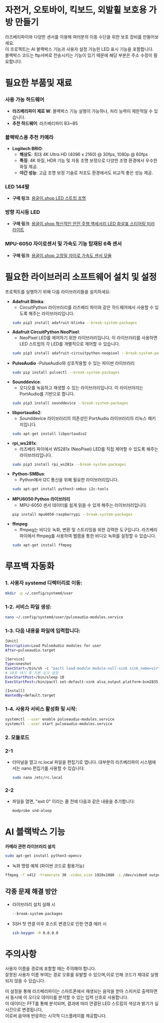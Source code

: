 # 자전거, 오토바이, 킥보드, 외발휠 보호용 가방 만들기

라즈베리파이와 다양한 센서를 이용해 여러분의 이동 수단을 위한 보호 장비를 만들어보세요.  
이 프로젝트는 AI 블랙박스 기능과 사용자 설정 가능한 LED 표시 기능을 포함합니다.  
블랙박스 코드는 ftp서버로 전송시키는 기능이 있기 때문에 해당 부분은 주소 수정이 필요합니다.

# 필요한 부품및 재료

### 사용 가능 하드웨어

- **라즈베리파이 제로 W**: 블랙박스 기능 실행이 가능하나, 처리 능력이 제한적일 수 있습니다.
- **추천 하드웨어**: 라즈베리파이 B3~B5

### 블랙박스용 추천 카메라

- **Logitech BRIO**:
  - **해상도**: 최대 4K Ultra HD (4096 x 2160) @ 30fps, 1080p @ 60fps
  - **특징**: 4K 화질, HDR 기능 및 자동 조명 보정으로 다양한 조명 환경에서 우수한 화질 제공.
  - **야간 성능**: 고급 조명 보정 기술로 저조도 환경에서도 비교적 좋은 성능 제공.

### LED 144발

- **구매 링크**: [용굴이.shop LED 스트립 조명](https://용굴이.shop/product/led-스트립-조명/99/category/76/display/1/)

### 방향 지시등 LED

- **구매 링크**: [용굴이.shop 혁신적인 안전 주행 액세서리 LED 화살표 스티어링 미러 라이트](https://용굴이.shop/product/혁신적인-안전-주행-액세서리-led-화살표-스티어링-미러-라이트-33smd-노란색-차량-방향-지시등/120/category/76/display/1/)

### MPU-6050 자이로센서 및 가속도 기능 탑재된 6축 센서

- **구매 링크**: [용굴이.shop 고정밀 자이로 가속도 센서 모듈](https://용굴이.shop/product/고정밀-자이로-가속도-센서-모듈/124/category/1/display/3/)


# 필요한 라이브러리 소프트웨어 설치 및 설정

프로젝트를 실행하기 위해 다음 라이브러리들을 설치하세요:

- **Adafruit Blinka**:
  - CircuitPython 라이브러리를 라즈베리 파이와 같은 하드웨어에서 사용할 수 있도록 해주는 라이브러리입니다.
   ```bash
   sudo pip3 install adafruit-blinka --break-system-packages
   ```
- **Adafruit CircuitPython NeoPixel**:
  - NeoPixel LED를 제어하기 위한 라이브러리입니다. 이 라이브러리를 사용하면 LED 스트립의 각 LED를 개별적으로 제어할 수 있습니다.
   ```bash
   sudo pip3 install adafruit-circuitpython-neopixel --break-system-packages
   ```
- **PulseAudio**
  -PulseAudio와 상호작용할 수 있는 파이썬 라이브러리
  ```bash
  sudo pip install pulsectl --break-system-packages
  ```
- **Sounddevice**:
  - 오디오를 녹음하고 재생할 수 있는 라이브러리입니다. 이 라이브러리는 PortAudio를 기반으로 합니다.
   ```bash
   sudo pip3 install sounddevice --break-system-packages
   ```
- **libportaudio2**:
  - Sounddevice 라이브러리의 의존성인 PortAudio 라이브러리의 리눅스 패키지입니다.
   ```bash
   sudo apt-get install libportaudio2
   ```
- **rpi_ws281x**:
  - 라즈베리 파이에서 WS281x (NeoPixel) LED를 직접 제어할 수 있도록 해주는 라이브러리입니다.
   ```bash
   sudo pip3 install rpi_ws281x --break-system-packages
   ```
- **Python-SMBus**:
  - Python에서 I2C 통신을 위해 필요한 라이브러리입니다.
   ```bash
   sudo apt-get install python3-smbus i2c-tools
   ```
- **MPU6050 Python 라이브러리**
  - MPU-6050 센서 데이터를 쉽게 읽을 수 있게 해주는 라이브러리입니다.
   ```bash
   pip install mpu6050-raspberrypi --break-system-packages
   ```
- **ffmpeg**
  - ffmpeg는 비디오 녹화, 변환 및 스트리밍을 위한 강력한 도구입니다. 라즈베리파이에서 ffmpeg를 사용하여 웹캠을 통한 비디오 녹화를 설정할 수 있습니다.
   ```bash
   sudo apt-get install ffmpeg
   ```

# 루프백 자동화

### 1. 사용자 systemd 디렉터리로 이동:
```bash
mkdir -p ~/.config/systemd/user
```
### 1-2. 서비스 파일 생성:
```bash
nano ~/.config/systemd/user/pulseaudio-modules.service
```
### 1-3. 다음 내용을 파일에 입력합니다:
```bash
[Unit]
Description=Load PulseAudio modules for user
After=pulseaudio.target

[Service]
Type=oneshot
ExecStart=/bin/sh -c "pactl load-module module-null-sink sink_name=virtual_mic sink_properties=device.description=Virtual_Microphone; pactl load-module module-loopback source=virtual_mic.monitor"
# 10초 대기 후 기본 싱크 설정
ExecStartPost=/bin/sleep 10
ExecStartPost=/bin/pactl set-default-sink alsa_output.platform-bcm2835_audio.stereo-fallback

[Install]
WantedBy=default.target
```

### 1-4. 사용자 서비스 활성화 및 시작:
```bash
systemctl --user enable pulseaudio-modules.service
systemctl --user start pulseaudio-modules.service
```

### 2. 모듈로드

### 2-1
 - 터미널을 열고 rc.local 파일을 편집기로 엽니다. 대부분의 라즈베리파이 시스템에서는 nano 편집기를 사용할 수 있습니다:
   ```bash
   sudo nano /etc/rc.local
   ```
### 2-2
 - 파일을 열면, "exit 0" 이라는 줄 전에 다음과 같은 내용을 추가합니다:
   ```bash
   modprobe snd-aloop
   ```
# AI 블랙박스 기능
**카메라 관련 라이브러리 설치**
 ```bash
sudo apt-get install python3-opencv
```
- 녹화 명령 예제 (파이썬 코드로 활용가능)
```bash
ffmpeg -f v4l2 -framerate 30 -video_size 1920x1080 -i /dev/video0 output.mp4
```
## 각종 문제 해결 방안

- 라이브러리 설치 실패 시

  ```bash
  --break-system-packages
  ```

- SSH 첫 연결 이후 호스트 변경으로 인한 연결 에러 시

  ```bash
  ssh-keygen -R 0.0.0.0
  ```
# 주의사항
사용자 이름을 경로에 포함할 때는 주의해야 합니다.  
잘못된 사용자 이름 부여는 경로 오류를 유발할 수 있으며,이로 인해 코드가 제대로 실행되지 않을 수 있습니다.


이 설정을 통해 라즈베리파이는 스마트폰에서 재생되는 음악을 받아 스피커로 출력하면서 동시에 이 오디오 데이터를 분석할 수 있는 입력 신호로 사용합니다.  
이 데이터는 FFT를 통해 분석되며, 결과에 따라 연결된 LED 스트립의 색상과 밝기가 실시간으로 변경됩니다,  
이로써 음악에 반응하는 시각적 디스플레이를 제공합니다.
